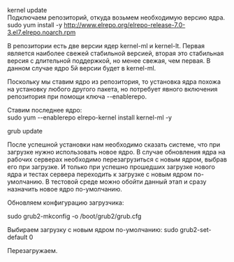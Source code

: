 kernel update\
Подключаем репозиторий, откуда возьмем необходимую версию ядра. \
sudo yum install -y http://www.elrepo.org/elrepo-release-7.0-3.el7.elrepo.noarch.rpm 

В репозитории есть две версии ядер kernel-ml и kernel-lt. Первая является наиболее свежей стабильной версией, вторая это стабильная версия с длительной поддержкой, но менее свежая, чем первая. В данном случае ядро 5й версии будет в kernel-ml.

Поскольку мы ставим ядро из репозитория, то установка ядра похожа на установку любого другого пакета, но потребует явного включения репозитория при помощи ключа --enablerepo.

Ставим последнее ядро:\
sudo yum --enablerepo elrepo-kernel install kernel-ml -y

grub update

После успешной установки нам необходимо сказать системе, что при загрузке нужно использовать новое ядро. В случае обновления ядра на рабочих серверах необходимо перезагрузиться с новым ядром, выбрав его при загрузке. И только при успешно прошедших загрузке нового ядра и тестах сервера переходить к загрузке с новым ядром по-умолчанию. В тестовой среде можно обойти данный этап и сразу назначить новое ядро по-умолчанию. 

Обновляем конфигурацию загрузчика:

sudo grub2-mkconfig -o /boot/grub2/grub.cfg

Выбираем загрузку с новым ядром по-умолчанию:
sudo grub2-set-default 0

Перезагружаем.
